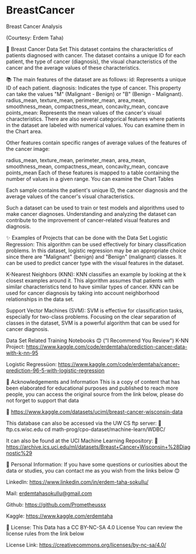 # BreastCancer
Breast Cancer Analysis

(Courtesy: Erdem Taha)

🦠 Breast Cancer Data Set
This dataset contains the characteristics of patients diagnosed with cancer. The dataset contains a unique ID for each patient, the type of cancer (diagnosis), the visual characteristics of the cancer and the average values of these characteristics.

📚 The main features of the dataset are as follows:
id: Represents a unique ID of each patient.
diagnosis: Indicates the type of cancer. This property can take the values "M" (Malignant - Benign) or "B" (Benign - Malignant).
radius_mean, texture_mean, perimeter_mean, area_mean, smoothness_mean, compactness_mean, concavity_mean, concave points_mean: Represents the mean values of the cancer's visual characteristics.
There are also several categorical features where patients in the dataset are labeled with numerical values. You can examine them in the Chart area.

Other features contain specific ranges of average values of the features of the cancer image:

radius_mean, texture_mean, perimeter_mean, area_mean, smoothness_mean, compactness_mean, concavity_mean, concave points_mean
Each of these features is mapped to a table containing the number of values in a given range. You can examine the Chart Tables

Each sample contains the patient's unique ID, the cancer diagnosis and the average values of the cancer's visual characteristics.

Such a dataset can be used to train or test models and algorithms used to make cancer diagnoses. Understanding and analyzing the dataset can contribute to the improvement of cancer-related visual features and diagnosis.

✨ Examples of Projects that can be done with the Data Set
Logistic Regression: This algorithm can be used effectively for binary classification problems. In this dataset, logistic regression may be an appropriate choice since there are "Malignant" (benign) and "Benign" (malignant) classes. It can be used to predict cancer type with the visual features in the dataset.

K-Nearest Neighbors (KNN): KNN classifies an example by looking at the k closest examples around it. This algorithm assumes that patients with similar characteristics tend to have similar types of cancer. KNN can be used for cancer diagnosis by taking into account neighborhood relationships in the data set.

Support Vector Machines (SVM): SVM is effective for classification tasks, especially for two-class problems. Focusing on the clear separation of classes in the dataset, SVM is a powerful algorithm that can be used for cancer diagnosis.

Data Set Related Training Notebooks 😊 ("I Recommend You Review")
K-NN Project: https://www.kaggle.com/code/erdemtaha/prediction-cancer-data-with-k-nn-95

Logistic Regressüon: https://www.kaggle.com/code/erdemtaha/cancer-prediction-96-5-with-logistic-regression

💖 Acknowledgements and Information
This is a copy of content that has been elaborated for educational purposes and published to reach more people, you can access the original source from the link below, please do not forget to support that data

🔗 https://www.kaggle.com/datasets/uciml/breast-cancer-wisconsin-data

This database can also be accessed via the UW CS ftp server:
🔗 ftp.cs.wisc.edu cd math-prog/cpo-dataset/machine-learn/WDBC/

It can also be found at the UCI Machine Learning Repository:
🔗 https://archive.ics.uci.edu/ml/datasets/Breast+Cancer+Wisconsin+%28Diagnostic%29

📩 Personal Information:
If you have some questions or curiosities about the data or studies, you can contact me as you wish from the links below 😊

LinkedIn: https://www.linkedin.com/in/erdem-taha-sokullu/

Mail: erdemtahasokullu@gmail.com

Github: https://github.com/Prometheussx

Kaggle: https://www.kaggle.com/erdemtaha

📜 License:
This Data has a CC BY-NC-SA 4.0 License You can review the license rules from the link below

License Link: https://creativecommons.org/licenses/by-nc-sa/4.0/
